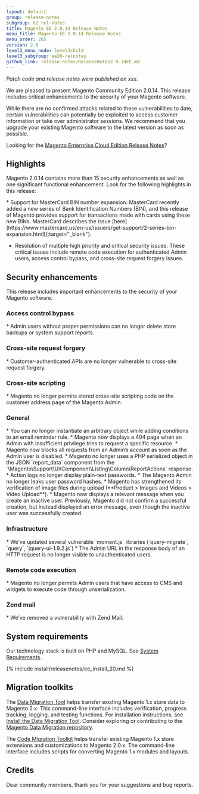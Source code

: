 ```yaml
---
layout: default
group: release-notes
subgroup: 02_rel-notes
title: Magento EE 2.0.14 Release Notes
menu_title: Magento EE 2.0.14 Release Notes
menu_order: 265
version: 2.0
level3_menu_node: level3child
level3_subgroup: ee20-relnotes 
github_link: release-notes/ReleaseNotes2.0.14EE.md
---
```


*Patch code and release notes were published on xxx.* 

We are pleased to present Magento Community Edition 2.0.14. This release includes critical enhancements to the security of your Magento software.
 


<div class="bs-callout bs-callout-warning" markdown="1">
 While there are no confirmed attacks related to these vulnerabilities to date, certain vulnerabilities can potentially be exploited to access customer information or take over administrator sessions. We recommend that you upgrade your existing Magento software to the latest version as soon as possible.
 </div>
 
 Looking for the <a href= "http://devdocs.magento.com/guides/v2.0/cloud/release-notes/CloudReleaseNotes.html" target="_blank">Magento Enterprise Cloud Edition Release Notes</a>?


## Highlights

Magento 2.0.14 contains more than 15 security enhancements as well as one significant functional enhancement. Look for the following highlights in this release:

<!--- 68868 -->* Support for MasterCard BIN number expansion. MasterCard recently added a new series of Bank Identification Numbers (BIN), and this release of Magento provides support for transactions made with cards using these new BINs. MasterCard describes the issue [here](https://www.mastercard.us/en-us/issuers/get-support/2-series-bin-expansion.html){:target="_blank"}.

* Resolution of multiple high priority and critical security issues. These critical issues include remote code execution for authenticated Admin users, access control bypass, and cross-site request forgery issues.



## Security enhancements

This release includes important enhancements to the security of your Magento software. 




### Access control bypass
<!--- 63868 -->* Admin users without proper permissions can no longer delete store backups or system support reports. 



### Cross-site request forgery
<!--- 63865 -->* Customer-authenticated APIs are no longer vulnerable to cross-site request forgery.



### Cross-site scripting

<!--- 63518 -->* Magento no longer permits stored cross-site scripting code on the customer address page of the Magento Admin.


### General

<!--- 63880 -->* You can no longer instantiate an arbitrary object while adding conditions to an email reminder rule. 


<!--- 63871 -->* Magento now displays a 404 page when an Admin with insufficient privilege tries to request a specific resource.

<!--- 63528 -->* Magento now blocks all requests from an Admin’s account as soon as the Admin user is disabled.

<!--- 62314 -->* Magento no longer uses a PHP serialized object in the JSON `report_data` component from the `\Magento\Support\Ui\Component\Listing\Column\ReportActions` response.

<!--- 61016 -->* Action logs no longer display plain-text passwords.

<!--- 59096 -->* The Magento Admin no longer leaks user password hashes.

<!--- 67449 -->* Magento has strengthened its verification of image files during upload (**Product > Images and Videos > Video Upload**).

<!--- 66972 -->* Magento now displays a relevant message when you create an inactive user.  Previously, Magento did not confirm a successful creation, but instead displayed an error message, even though the inactive user was successfully created.


### Infrastructure

<!--- 63681, 64051 -->* We’ve updated several vulnerable `moment.js` libraries (`query-migrate`, `query`, `jquery-ui-1.9.2.js`)

<!--- 63878 -->* The Admin URL in the response body of an HTTP request is no longer visible to unauthenticated users. 



### Remote code execution
<!--- 63863 -->* Magento no longer permits Admin users that have access to CMS and widgets to execute code through unserialization.




### Zend mail

<!--- 63633 -->* We’ve removed a vulnerability with Zend Mail.




<!--- INTERNAL ONLY -->
<!--- 66116, 66916,  66633, 66631, 66605, 66598, 66597, 66594, 66593, 66591, 66590, 66405, 66326, 65493, 65054, 64584, 66491, 66498, 66542, 66596, 63202, 65055, 64401, 65076, 66459, 66369, -->

<!--- DUPLICATE -->
<!--- 65056, 65065 -->


<!--- WON'T FIX -->
<!---  65057 -->


<!--- CANNOT REPRODUCE -->
<!---  66592, 66466, 66507 -->




## System requirements
Our technology stack is built on PHP and MySQL. See
<a href="{{ page.baseurl }}install-gde/system-requirements.html" target="_blank">System Requirements</a>.


{% include install/releasenotes/ee_install_20.md %}



## Migration toolkits
The <a href="{{ page.baseurl }}migration/migration-migrate.html" target="_blank">Data Migration Tool</a> helps transfer existing Magento 1.x store data to Magento 2.x. This command-line interface includes verification, progress tracking, logging, and testing functions. For installation instructions, see  <a href="{{ page.baseurl }}migration/migration-tool-install.html" target="_blank">Install the Data Migration Tool</a>. Consider exploring or contributing to the <a href="https://github.com/magento/data-migration-tool" target="_blank"> Magento Data Migration repository</a>.

The <a href="https://github.com/magento/code-migration" target="_blank">Code Migration Toolkit</a> helps transfer existing Magento 1.x store extensions and customizations to Magento 2.0.x. The command-line interface includes scripts for converting Magento 1.x modules and layouts.

## Credits

Dear community members, thank you for your suggestions and bug reports.
